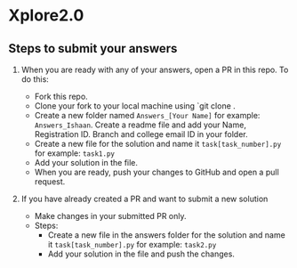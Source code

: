 # Xplore2.0

## Steps to submit your answers

1. When you are ready with any of your answers, open a PR in this repo. To do this:
    - Fork this repo.
    - Clone your fork to your local machine using `git clone .
    - Create a new folder named `Answers_[Your Name]` for example: `Answers_Ishaan`. Create a readme file and add your Name, Registration ID. Branch and college email ID in your folder.
    - Create a new file for the solution and name it `task[task_number].py` for example: `task1.py`
    - Add your solution in the file.
    - When you are ready, push your changes to GitHub and open a pull request.


2. If you have already created a PR and want to submit a new solution
    - Make changes in your submitted PR only. 
    - Steps:
        - Create a new file in the answers folder for the solution and name it `task[task_number].py` for example: `task2.py`
        - Add your solution in the file and push the changes.
